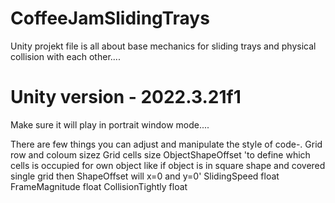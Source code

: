 # CoffeeJamSlidingTrays
Unity projekt file is all about base mechanics for sliding trays and physical collision with each other....


# Unity version - 2022.3.21f1
Make sure it will play in portrait window mode....

There are few things you can adjust and manipulate the style of code-.
Grid row and coloum sizez
Grid cells size
ObjectShapeOffset 'to define which cells is occupied for own object like if object is in square shape and covered single grid then ShapeOffset will x=0 and y=0'
SlidingSpeed float
FrameMagnitude float
CollisionTightly float

